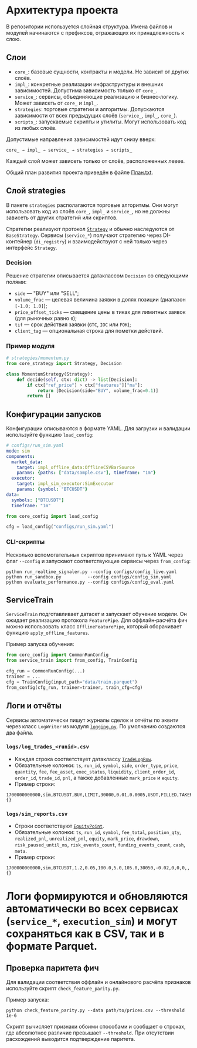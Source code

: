# Архитектура проекта

В репозитории используется слойная структура. Имена файлов и модулей начинаются с префиксов, отражающих их принадлежность к слою.

## Слои

- `core_`: базовые сущности, контракты и модели. Не зависит от других слоёв.
- `impl_`: конкретные реализации инфраструктуры и внешних зависимостей. Допустима зависимость только от `core_`.
- `service_`: сервисы, объединяющие реализацию и бизнес‑логику. Может зависеть от `core_` и `impl_`.
- `strategies`: торговые стратегии и алгоритмы. Допускаются зависимости от всех предыдущих слоёв (`service_`, `impl_`, `core_`).
- `scripts_`: запускаемые скрипты и утилиты. Могут использовать код из любых слоёв.

Допустимые направления зависимостей идут снизу вверх:

```
core_ → impl_ → service_ → strategies → scripts_
```

Каждый слой может зависеть только от слоёв, расположенных левее.

Общий план развития проекта приведён в файле [План.txt](План.txt).

## Слой strategies

В пакете `strategies` располагаются торговые алгоритмы. Они могут
использовать код из слоёв `core_`, `impl_` и `service_`, но не должны
зависеть от других стратегий или скриптов.

Стратегии реализуют протокол [`Strategy`](core_strategy.py) и обычно
наследуются от `BaseStrategy`. Сервисы (`service_*`) получают стратегию
через DI-контейнер (`di_registry`) и взаимодействуют с ней только через
интерфейс `Strategy`.

### Decision

Решение стратегии описывается датаклассом `Decision` со следующими
полями:

- `side` — "BUY" или "SELL";
- `volume_frac` — целевая величина заявки в долях позиции (диапазон
  `[-1.0; 1.0]`);
- `price_offset_ticks` — смещение цены в тиках для лимитных заявок
  (для рыночных равно `0`);
- `tif` — срок действия заявки (`GTC`, `IOC` или `FOK`);
- `client_tag` — опциональная строка для пометки действий.

### Пример модуля

```python
# strategies/momentum.py
from core_strategy import Strategy, Decision

class MomentumStrategy(Strategy):
    def decide(self, ctx: dict) -> list[Decision]:
        if ctx["ref_price"] > ctx["features"]["ma"]:
            return [Decision(side="BUY", volume_frac=0.1)]
        return []
```

## Конфигурации запусков

Конфигурации описываются в формате YAML. Для загрузки и валидации
используйте функцию `load_config`:

```yaml
# configs/run_sim.yaml
mode: sim
components:
  market_data:
    target: impl_offline_data:OfflineCSVBarSource
    params: {paths: ["data/sample.csv"], timeframe: "1m"}
  executor:
    target: impl_sim_executor:SimExecutor
    params: {symbol: "BTCUSDT"}
data:
  symbols: ["BTCUSDT"]
  timeframe: "1m"
```

```python
from core_config import load_config

cfg = load_config("configs/run_sim.yaml")
```

### CLI-скрипты

Несколько вспомогательных скриптов принимают путь к YAML через
флаг `--config` и запускают соответствующие сервисы через `from_config`:

```
python run_realtime_signaler.py --config configs/config_live.yaml
python run_sandbox.py          --config configs/config_sim.yaml
python evaluate_performance.py --config configs/config_eval.yaml
```

## ServiceTrain

`ServiceTrain` подготавливает датасет и запускает обучение модели.  Он
ожидает реализацию протокола `FeaturePipe`.  Для оффлайн‑расчёта фич
можно использовать класс `OfflineFeaturePipe`, который оборачивает
функцию `apply_offline_features`.

Пример запуска обучения:

```python
from core_config import CommonRunConfig
from service_train import from_config, TrainConfig

cfg_run = CommonRunConfig(...)
trainer = ...
cfg = TrainConfig(input_path="data/train.parquet")
from_config(cfg_run, trainer=trainer, train_cfg=cfg)
```
## Логи и отчёты

Сервисы автоматически пишут журналы сделок и отчёты по эквити через
класс `LogWriter` из модуля [`logging.py`](logging.py). По умолчанию
создаются два файла.

### `logs/log_trades_<runid>.csv`

- Каждая строка соответствует датаклассу
  [`TradeLogRow`](core_models.py).
- Обязательные колонки: `ts`, `run_id`, `symbol`, `side`, `order_type`,
  `price`, `quantity`, `fee`, `fee_asset`, `exec_status`, `liquidity`,
  `client_order_id`, `order_id`, `trade_id`, `pnl`, а также добавленные
  `mark_price` и `equity`.
- Пример строки:

```csv
1700000000000,sim,BTCUSDT,BUY,LIMIT,30000,0.01,0.0005,USDT,FILLED,TAKER,c1,o1,t1,15.0,30010,1005.0,{}
```

### `logs/sim_reports.csv`

- Строки соответствуют [`EquityPoint`](core_models.py).
- Обязательные колонки: `ts`, `run_id`, `symbol`, `fee_total`,
  `position_qty`, `realized_pnl`, `unrealized_pnl`, `equity`,
  `mark_price`, `drawdown`, `risk_paused_until_ms`, `risk_events_count`,
  `funding_events_count`, `cash`, `meta`.
- Пример строки:

```csv
1700000000000,sim,BTCUSDT,1.2,0.05,100.0,5.0,105.0,30050,-0.02,0,0,0,,{}
```

Логи формируются и обновляются автоматически во всех сервисах
(`service_*`, `execution_sim`) и могут сохраняться как в CSV, так и в
формате Parquet.
=======
## Проверка паритета фич

Для валидации соответствия оффлайн и онлайнового расчёта признаков используйте скрипт `check_feature_parity.py`.

Пример запуска:

```
python check_feature_parity.py --data path/to/prices.csv --threshold 1e-6
```

Скрипт вычисляет признаки обоими способами и сообщает о строках, где абсолютное различие превышает `--threshold`. При отсутствии расхождений выводится подтверждение паритета.

